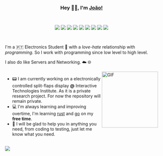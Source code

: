 <div align="center">
<h3> Hey 👋🏽, I'm <a href="joaoofreitas.antonws.com">João!</a> </h3>
</br>

![](https://img.shields.io/badge/OS-Linux-informational?style=flat-square&logo=linux&logoColor=white&color=fcc624)
![](https://img.shields.io/badge/Editor-Neovim-informational?style=flat-square&logo=neovim&logoColor=white&color=57a143)
![](https://img.shields.io/badge/Tools-Docker-informational?style=flat-square&logo=docker&logoColor=white&color=2496ed)
![](https://img.shields.io/badge/Tools-NodeJS-informational?style=flat-square&logo=node.js&logoColor=white&color=339933)
![](https://img.shields.io/badge/Hardware-Arduino-informational?style=flat-square&logo=arduino&logoColor=white&color=00979d)
![](https://img.shields.io/badge/Hardware-Raspberry_Pi-informational?style=flat-square&logo=raspberry-pi&logoColor=white&color=c51a4a)
![](https://img.shields.io/badge/Code-Python-informational?style=flat-square&logo=python&logoColor=white&color=3776ab)
![](https://img.shields.io/badge/Code-Javascript-informational?style=flat-square&logo=javascript&logoColor=white&color=f7df1e)
![](https://img.shields.io/badge/Code-C++-informational?style=flat-square&logo=c&logoColor=white&color=00599c)

</div>
</br>


I'm a 🇵🇹 Electronics Student 🤖 with a _love-hate_ relationship with _programming_. So I work with programming since low level to high level.

I also do like Servers and Networking. ☁️ 🌐
</br>
</br>
<img align="right" height="185" alt="GIF" src="https://user-images.githubusercontent.com/31630346/89291774-0a338680-d653-11ea-9cbe-8ba7bc405f0a.gif"/>
- 📟 I am currently working on a electronically controlled split-flaps display __@__ Interactive Technologies Institute. As it is a private research project. For now the repository will remain private. 
- 💻 I'm always learning and improving overtime, I'm learning [rust](https://github.com/rust-lang/rust) and [go](https://github.com/golang/go) on my __free time__. 
- 🧪 I will be glad to help you in anything you need, from coding to testing, just let me know what you need. 

</br>

<a href="https://github.com/joaoofreitas">
  <img weight="500" align="center" src="https://github-readme-stats.vercel.app/api/top-langs/?username=joaoofreitas&hide=html,css&title_color=ffffff&text_color=c9cacc&icon_color=2bbc8a&bg_color=1d1f21" />
</a>                                                                                                                                  
